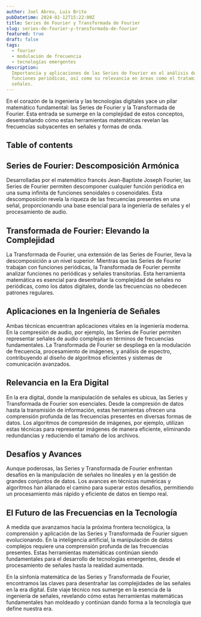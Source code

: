 ```yaml
---
author: Joel Abreu, Luis Brito
pubDatetime: 2024-02-12T15:22:00Z
title: Series de Fourier y Transformada de Fourier
slug: series-de-fourier-y-transformada-de-fourier
featured: true
draft: false
tags:
  - fourier
  - modulación de frecuencia
  - tecnologías emergentes
description:
  Importancia y aplicaciones de las Series de Fourier en el análisis de
  funciones periódicas, así como su relevancia en áreas como el tratamiento de
  señales.
---
```

En el corazón de la ingeniería y las tecnologías digitales yace un pilar matemático fundamental: las Series de Fourier y la Transformada de Fourier. Esta entrada se sumerge en la complejidad de estos conceptos, desentrañando cómo estas herramientas matemáticas revelan las frecuencias subyacentes en señales y formas de onda.

## Table of contents

## Series de Fourier: Descomposición Armónica

Desarrolladas por el matemático francés Jean-Baptiste Joseph Fourier, las Series de Fourier permiten descomponer cualquier función periódica en una suma infinita de funciones senoidales o cosenoidales. Esta descomposición revela la riqueza de las frecuencias presentes en una señal, proporcionando una base esencial para la ingeniería de señales y el procesamiento de audio.

## Transformada de Fourier: Elevando la Complejidad

La Transformada de Fourier, una extensión de las Series de Fourier, lleva la descomposición a un nivel superior. Mientras que las Series de Fourier trabajan con funciones periódicas, la Transformada de Fourier permite analizar funciones no periódicas y señales transitorias. Esta herramienta matemática es esencial para desentrañar la complejidad de señales no periódicas, como los datos digitales, donde las frecuencias no obedecen patrones regulares.

## Aplicaciones en la Ingeniería de Señales

Ambas técnicas encuentran aplicaciones vitales en la ingeniería moderna. En la compresión de audio, por ejemplo, las Series de Fourier permiten representar señales de audio complejas en términos de frecuencias fundamentales. La Transformada de Fourier se despliega en la modulación de frecuencia, procesamiento de imágenes, y análisis de espectro, contribuyendo al diseño de algoritmos eficientes y sistemas de comunicación avanzados.

## Relevancia en la Era Digital

En la era digital, donde la manipulación de señales es ubicua, las Series y Transformada de Fourier son esenciales. Desde la compresión de datos hasta la transmisión de información, estas herramientas ofrecen una comprensión profunda de las frecuencias presentes en diversas formas de datos. Los algoritmos de compresión de imágenes, por ejemplo, utilizan estas técnicas para representar imágenes de manera eficiente, eliminando redundancias y reduciendo el tamaño de los archivos.

## Desafíos y Avances

Aunque poderosas, las Series y Transformada de Fourier enfrentan desafíos en la manipulación de señales no lineales y en la gestión de grandes conjuntos de datos. Los avances en técnicas numéricas y algoritmos han allanado el camino para superar estos desafíos, permitiendo un procesamiento más rápido y eficiente de datos en tiempo real.

## El Futuro de las Frecuencias en la Tecnología

A medida que avanzamos hacia la próxima frontera tecnológica, la comprensión y aplicación de las Series y Transformada de Fourier siguen evolucionando. En la inteligencia artificial, la manipulación de datos complejos requiere una comprensión profunda de las frecuencias presentes. Estas herramientas matemáticas continúan siendo fundamentales para el desarrollo de tecnologías emergentes, desde el procesamiento de señales hasta la realidad aumentada.

En la sinfonía matemática de las Series y Transformada de Fourier, encontramos las claves para desentrañar las complejidades de las señales en la era digital. Este viaje técnico nos sumerge en la esencia de la ingeniería de señales, revelando cómo estas herramientas matemáticas fundamentales han moldeado y continúan dando forma a la tecnología que define nuestra era.
